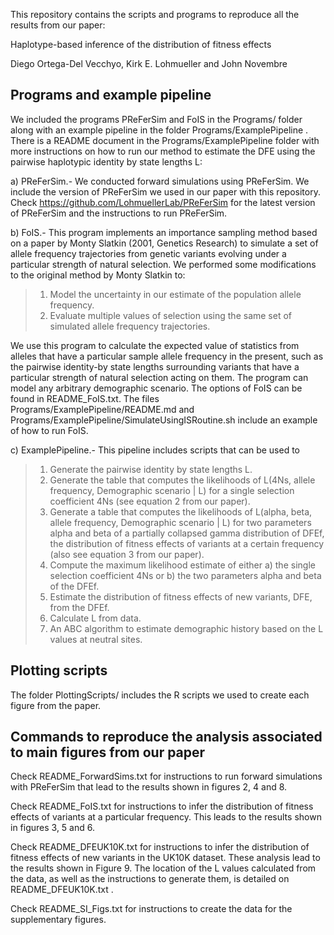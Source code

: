 This repository contains the scripts and programs to reproduce all the results from our paper:

Haplotype-based inference of the distribution of fitness effects

Diego Ortega-Del Vecchyo, Kirk E. Lohmueller and John Novembre

## Programs and example pipeline

We included the programs PReFerSim and FoIS in the Programs/ folder along with an example pipeline in the folder Programs/ExamplePipeline . There is a README document in the Programs/ExamplePipeline folder with more instructions on how to run our method to estimate the DFE using the pairwise haplotypic identity by state lengths L:

a) PReFerSim.- We conducted forward simulations using PReFerSim. We include the version of PReFerSim we used in our paper with this repository. Check https://github.com/LohmuellerLab/PReFerSim for the latest version of PReFerSim and the instructions to run PReFerSim. <br>


b) FoIS.- This program implements an importance sampling method based on a paper by Monty Slatkin (2001, Genetics Research) to simulate a set of allele frequency trajectories from genetic variants evolving under a particular strength of natural selection.  We performed some modifications to the original method by Monty Slatkin to:
>  1) Model the uncertainty in our estimate of the population allele frequency.
>  2) Evaluate multiple values of selection using the same set of simulated allele frequency trajectories. <br>


We use this program to calculate the expected value of statistics from alleles that have a particular sample allele frequency in the present, such as the pairwise identity-by state lengths surrounding variants that have a particular strength of natural selection acting on them. The program can model any arbitrary demographic scenario. The options of FoIS can be found in README_FoIS.txt. The files Programs/ExamplePipeline/README.md and Programs/ExamplePipeline/SimulateUsingISRoutine.sh include an example of how to run FoIS. <br>


c) ExamplePipeline.- This pipeline includes scripts that can be used to
>  1) Generate the pairwise identity by state lengths L.
>  2) Generate the table that computes the likelihoods of L(4Ns, allele frequency, Demographic scenario | L) for a single selection coefficient 4Ns (see equation 2 from our paper).
>  3) Generate a table that computes the likelihoods of L(alpha, beta, allele frequency, Demographic scenario | L) for two parameters alpha and beta of a partially collapsed gamma distribution of DFEf, the distribution of fitness effects of variants at a certain frequency (also see equation 3 from our paper).
>  4) Compute the maximum likelihood estimate of either a) the single selection coefficient 4Ns or b) the two parameters alpha and beta of the DFEf.
>  5) Estimate the distribution of fitness effects of new variants, DFE, from the DFEf.
>  6) Calculate L from data.
>  7) An ABC algorithm to estimate demographic history based on the L values at neutral sites.

## Plotting scripts

The folder PlottingScripts/ includes the R scripts we used to create each figure from the paper.

## Commands to reproduce the analysis associated to main figures from our paper

Check README_ForwardSims.txt for instructions to run forward simulations with PReFerSim that lead to the results shown in figures 2, 4 and 8.

Check README_FoIS.txt for instructions to infer the distribution of fitness effects of variants at a particular frequency. This leads to the results shown in figures 3, 5 and 6.

Check README_DFEUK10K.txt for instructions to infer the distribution of fitness effects of new variants in the UK10K dataset. These analysis lead to the results shown in Figure 9. The location of the L values calculated from the data, as well as the instructions to generate them, is detailed on README_DFEUK10K.txt .  

Check README_SI_Figs.txt for instructions to create the data for the supplementary figures.
